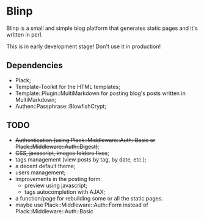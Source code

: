 Blinp
=====

Blinp is a small and simple blog platform that generates static pages and it's written in perl.

This is in early development stage! Don't use it in production!

Dependencies
------------

* Plack;
* Template-Toolkit for the HTML templates;
* Template::Plugin::MultiMarkdown for posting blog's posts written in MultiMarkdown;
* Authen::Passphrase::BlowfishCrypt;

TODO
----
* ~~Authentication (using Plack::Middleware::Auth::Basic or Plack::Middleware::Auth::Digest)~~;
* ~~CSS, javascript, images folders fixes~~;
* tags management (view posts by tag, by date, etc.);
* a decent default theme;
* users management;
* improvements in the posting form:
	* preview using javascript;
	* tags autocompletion with AJAX;
* a function/page for rebuilding some or all the static pages.
* maybe use Plack::Middleware::Auth::Form instead of Plack::Middleware::Auth::Basic
